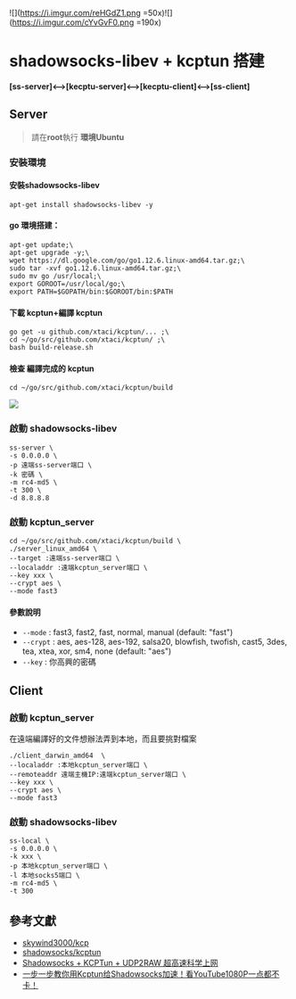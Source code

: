 ![](https://i.imgur.com/reHGdZ1.png =50x)![](https://i.imgur.com/cYvGvF0.png =190x)
# shadowsocks-libev + kcptun 搭建
**[ss-server]<-->[kecptu-server]<-->[kecptu-client]<-->[ss-client]**

## Server
> 請在**root**執行
> **環境Ubuntu**

### 安裝環境
#### 安裝shadowsocks-libev
```
apt-get install shadowsocks-libev -y
```

#### go 環境搭建：
```
apt-get update;\
apt-get upgrade -y;\
wget https://dl.google.com/go/go1.12.6.linux-amd64.tar.gz;\
sudo tar -xvf go1.12.6.linux-amd64.tar.gz;\
sudo mv go /usr/local;\
export GOROOT=/usr/local/go;\
export PATH=$GOPATH/bin:$GOROOT/bin:$PATH
```

#### 下載 kcptun+編譯 kcptun
```
go get -u github.com/xtaci/kcptun/... ;\
cd ~/go/src/github.com/xtaci/kcptun/ ;\
bash build-release.sh
```
#### 檢查 編譯完成的 kcptun
```
cd ~/go/src/github.com/xtaci/kcptun/build
```
![](https://i.imgur.com/XiehYUj.png)


### 啟動 shadowsocks-libev
```
ss-server \
-s 0.0.0.0 \
-p 遠端ss-server端口 \
-k 密碼 \
-m rc4-md5 \
-t 300 \
-d 8.8.8.8
```

### 啟動 kcptun_server
```
cd ~/go/src/github.com/xtaci/kcptun/build \
./server_linux_amd64 \
--target :遠端ss-server端口 \
--localaddr :遠端kcptun_server端口 \
--key xxx \
--crypt aes \
--mode fast3
```
#### 參數說明
* `--mode` : fast3, fast2, fast, normal, manual (default: "fast")
* `--crypt` : aes, aes-128, aes-192, salsa20, blowfish, twofish, cast5, 3des, tea, xtea, xor, sm4, none (default: "aes")
* `--key` : 你高興的密碼

## Client

### 啟動 kcptun_server
在遠端編譯好的文件想辦法弄到本地，而且要挑對檔案
```
./client_darwin_amd64  \
--localaddr :本地kcptun_server端口 \
--remoteaddr 遠端主機IP:遠端kcptun_server端口 \
--key xxx \
--crypt aes \
--mode fast3
```

### 啟動 shadowsocks-libev
```
ss-local \
-s 0.0.0.0 \
-k xxx \
-p 本地kcptun_server端口 \
-l 本地socks5端口 \
-m rc4-md5 \
-t 300
```



## 參考文獻
* [skywind3000/kcp](https://github.com/skywind3000/kcp)
* [shadowsocks/kcptun](https://github.com/shadowsocks/kcptun)
* [Shadowsocks + KCPTun + UDP2RAW 超高速科学上网](https://www.lijingquan.net/index.php/2018/08/27/shadowsocks-kcptun-udp2raw-%E8%B6%85%E9%AB%98%E9%80%9F%E7%A7%91%E5%AD%A6%E4%B8%8A%E7%BD%91/)
* [一步一步教你用Kcptun给Shadowsocks加速！看YouTube1080P一点都不卡！](https://www.gblm.net/209.html)
